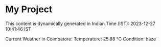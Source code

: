 # My Project

This content is dynamically generated in Indian Time (IST): 2023-12-27 10:41:46 IST


Current Weather in Coimbatore:
Temperature: 25.88 °C
Condition: haze
